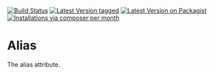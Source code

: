 [![Build Status](https://travis-ci.org/MetaModels/attribute_alias.svg)](https://travis-ci.org/MetaModels/attribute_alias)
[![Latest Version tagged](http://img.shields.io/github/tag/MetaModels/attribute_alias.svg)](https://github.com/MetaModels/attribute_alias/tags)
[![Latest Version on Packagist](http://img.shields.io/packagist/v/MetaModels/attribute_alias.svg)](https://packagist.org/packages/MetaModels/attribute_alias)
[![Installations via composer per month](http://img.shields.io/packagist/dm/MetaModels/attribute_alias.svg)](https://packagist.org/packages/MetaModels/attribute_alias)

Alias
=====

The alias attribute.

